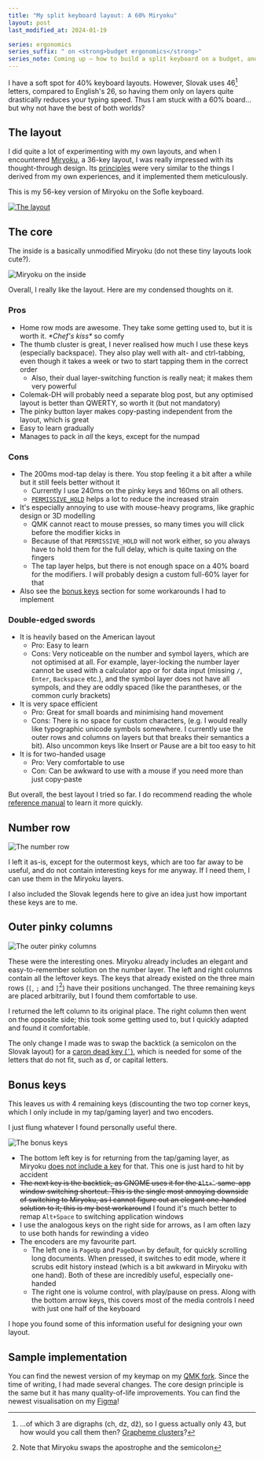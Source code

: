 ```yaml
---
title: "My split keyboard layout: A 60% Miryoku"
layout: post
last_modified_at: 2024-01-19

series: ergonomics
series_suffix: " on <strong>budget ergonomics</strong>"
series_note: Coming up – how to build a split keyboard on a budget, and how to make do without one if you are on an even tighter one.
---
```


I have a soft spot for 40% keyboard layouts. However, Slovak uses 46[^digraphs] letters, compared to English's 26, so having them only on layers quite drastically reduces your typing speed. Thus I am stuck with a 60% board... but why not have the best of both worlds?

[^digraphs]: ...of which 3 are digraphs (ch, dz, dž), so I guess actually only 43, but how would you call them then? [Grapheme clusters](http://utf8everywhere.org/#characters)?

## The layout

I did quite a lot of experimenting with my own layouts, and when I encountered [Miryoku][miryoku], a 36-key layout, I was really impressed with its thought-through design. Its [principles][principles] were very similar to the things I derived from my own experiences, and it implemented them meticulously.

This is my 56-key version of Miryoku on the Sofle keyboard.

[![The layout](/assets/img/sofle-layout/reference.png)](http://www.keyboard-layout-editor.com/#/gists/8213f2479b8b08d5406ddc5c9c08c135)

## The core

The inside is a basically unmodified Miryoku (do not these tiny layouts look cute?).

![Miryoku on the inside](/assets/img/sofle-layout/miryoku.png)

Overall, I really like the layout. Here are my condensed thoughts on it.

### Pros

- Home row mods are awesome. They take some getting used to, but it is worth it. _\*Chef's kiss\*_ so comfy
- The thumb cluster is great, I never realised how much I use these keys (especially backspace). They also play well with alt- and ctrl-tabbing, even though it takes a week or two to start tapping them in the correct order
  - Also, their dual layer-switching function is really neat; it makes them very powerful
- Colemak-DH will probably need a separate blog post, but any optimised layout is better than QWERTY, so worth it (but not mandatory)
- The pinky button layer makes copy-pasting independent from the layout, which is great
- Easy to learn gradually
- Manages to pack in _all_ the keys, except for the numpad

### Cons

- The 200ms mod-tap delay is there. You stop feeling it a bit after a while but it still feels better without it
  - Currently I use 240ms on the pinky keys and 160ms on all others.
  - [`PERMISSIVE_HOLD`](https://docs.qmk.fm/#/tap_hold?id=permissive-hold) helps a lot to reduce the increased strain
- It's especially annoying to use with mouse-heavy programs, like graphic design or 3D modelling
  - QMK cannot react to mouse presses, so many times you will click before the modifier kicks in
  - Because of that `PERMISSIVE_HOLD` will not work either, so you always have to hold them for the full delay, which is quite taxing on the fingers
  - The tap layer helps, but there is not enough space on a 40% board for the modifiers. I will probably design a custom full-60% layer for that
- Also see the [bonus keys](#bonus-keys) section for some workarounds I had to implement

### Double-edged swords

- It is heavily based on the American layout
  - Pro: Easy to learn
  - Cons: Very noticeable on the number and symbol layers, which are not optimised at all. For example, layer-locking the number layer cannot be used with a calculator app or for data input (missing `/`, `Enter`, `Backspace` etc.), and the symbol layer does not have all sympols, and they are oddly spaced (like the parantheses, or the common curly brackets)
- It is very space efficient
  - Pro: Great for small boards and minimising hand movement
  - Cons: There is no space for custom characters, (e.g. I would really like typographic unicode symbols somewhere. I currently use the outer rows and columns on layers but that breaks their semantics a bit). Also uncommon keys like Insert or Pause are a bit too easy to hit
- It is for two-handed usage
  - Pro: Very comfortable to use
  - Con: Can be awkward to use with a mouse if you need more than just copy-paste

But overall, the best layout I tried so far. I do recommend reading the whole [reference manual][reference] to learn it more quickly.

## Number row

![The number row](/assets/img/sofle-layout/number-row.png)

I left it as-is, except for the outermost keys, which are too far away to be useful, and do not contain interesting keys for me anyway. If I need them, I can use them in the Miryoku layers.

I also included the Slovak legends here to give an idea just how important these keys are to me.

## Outer pinky columns

![The outer pinky columns](/assets/img/sofle-layout/outer-pinky-columns.png)

These were the interesting ones. Miryoku already includes an elegant and easy-to-remember solution on the number layer. The left and right columns contain all the leftover keys. The keys that already existed on the three main rows (`[`, `;` and `]`[^apostrophe]) have their positions unchanged. The three remaining keys are placed arbitrarily, but I found them comfortable to use.

[^apostrophe]: Note that Miryoku swaps the apostrophe and the semicolon

I returned the left column to its original place. The right column then went on the opposite side; this took some getting used to, but I quickly adapted and found it comfortable.

The only change I made was to swap the backtick (a semicolon on the Slovak layout) for a [caron dead key (`ˇ`)][caron], which is needed for some of the letters that do not fit, such as ď, or capital letters.

## Bonus keys

This leaves us with 4 remaining keys (discounting the two top corner keys, which I only include in my tap/gaming layer) and two encoders.

I just flung whatever I found personally useful there.

![The bonus keys](/assets/img/sofle-layout/bonus-keys.png)

- The bottom left key is for returning from the tap/gaming layer, as Miryoku [does not include a key][tap-exit] for that. This one is just hard to hit by accident
- ~~The next key is the backtick, as GNOME uses it for the `` Alt+` `` same-app window switching shortcut. This is the single most annoying downside of switching to Miryoku, as I cannot figure out an elegant one-handed solution to it; this is my best workaround~~ I found it's much better to remap `Alt+Space` to switching application windows
- I use the analogous keys on the right side for arrows, as I am often lazy to use both hands for rewinding a video
- The encoders are my favourite part.
  - The left one is `PageUp` and `PageDown` by default, for quickly scrolling long documents. When pressed, it switches to edit mode, where it scrubs edit history instead (which is a bit awkward in Miryoku with one hand). Both of these are incredibly useful, especially one-handed
  - The right one is volume control, with play/pause on press. Along with the bottom arrow keys, this covers most of the media controls I need with just one half of the keyboard

I hope you found some of this information useful for designing your own layout.

## Sample implementation

You can find the newest version of my keymap on my [QMK fork](https://github.com/jurf/qmk_firmware/tree/master/keyboards/sofle/keymaps/jurf). Since the time of writing, I had made several changes. The core design principle is the same but it has many quality-of-life improvements. You can find the newest visualisation on my [Figma](https://www.figma.com/file/Ty5GlR07527IqVRcMPnfTQ/Sofle-Layout?type=design&node-id=0%3A1&mode=design&t=qU6RuR0Qy9GTgTNQ-1)!

[miryoku]: https://github.com/manna-harbour/miryoku
[principles]: https://github.com/manna-harbour/miryoku/tree/master/docs/reference#general-principles
[reference]: https://github.com/manna-harbour/miryoku/tree/master/docs/reference
[caron]: https://en.wikipedia.org/wiki/Caron
[tap-exit]: https://github.com/manna-harbour/miryoku/tree/master/docs/reference#additional-features
